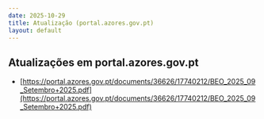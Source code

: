 ```yaml
---
date: 2025-10-29
title: Atualização (portal.azores.gov.pt)
layout: default
---
```

## Atualizações em portal.azores.gov.pt

* [https://portal.azores.gov.pt/documents/36626/17740212/BEO_2025_09_Setembro+2025.pdf](https://portal.azores.gov.pt/documents/36626/17740212/BEO_2025_09_Setembro+2025.pdf)

